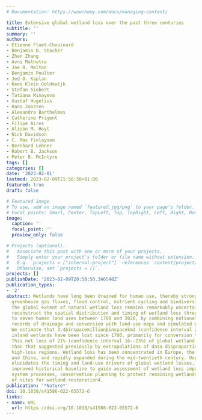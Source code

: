 ```yaml
---
# Documentation: https://wowchemy.com/docs/managing-content/

title: Extensive global wetland loss over the past three centuries
subtitle: ''
summary: ''
authors:
- Etienne Fluet-Chouinard
- Benjamin D. Stocker
- Zhen Zhang
- Avni Malhotra
- Joe R. Melton
- Benjamin Poulter
- Jed O. Kaplan
- Kees Klein Goldewijk
- Stefan Siebert
- Tatiana Minayeva
- Gustaf Hugelius
- Hans Joosten
- Alexandra Barthelmes
- Catherine Prigent
- Filipe Aires
- Alison M. Hoyt
- Nick Davidson
- C. Max Finlayson
- Bernhard Lehner
- Robert B. Jackson
- Peter B. McIntyre
tags: []
categories: []
date: '2023-02-01'
lastmod: 2023-02-09T21:58:50+01:00
featured: true
draft: false

# Featured image
# To use, add an image named `featured.jpg/png` to your page's folder.
# Focal points: Smart, Center, TopLeft, Top, TopRight, Left, Right, BottomLeft, Bottom, BottomRight.
image:
  caption: ''
  focal_point: ''
  preview_only: false

# Projects (optional).
#   Associate this post with one or more of your projects.
#   Simply enter your project's folder or file name without extension.
#   E.g. `projects = ["internal-project"]` references `content/project/deep-learning/index.md`.
#   Otherwise, set `projects = []`.
projects: []
publishDate: '2023-02-09T20:58:50.346548Z'
publication_types:
- '2'
abstract: Wetlands have long been drained for human use, thereby strongly affecting
  greenhouse gas fluxes, flood control, nutrient cycling and biodiversity1,2. Nevertheless,
  the global extent of natural wetland loss remains remarkably uncertain3. Here, we
  reconstruct the spatial distribution and timing of wetland loss through conversion
  to seven human land uses between 1700 and 2020, by combining national and subnational
  records of drainage and conversion with land-use maps and simulated wetland extents.
  We estimate that 3.4þinspacemillionþinspacekm2 (confidence interval 2.9--3.8) of
  inland wetlands have been lost since 1700, primarily for conversion to croplands.
  This net loss of 21% (confidence interval 16--23%) of global wetland area is lower
  than that suggested previously by extrapolations of data disproportionately from
  high-loss regions. Wetland loss has been concentrated in Europe, the United States
  and China, and rapidly expanded during the mid-twentieth century. Our reconstruction
  elucidates the timing and land-use drivers of global wetland losses, providing an
  improved historical baseline to guide assessment of wetland loss impact on Earth
  system processes, conservation planning to protect remaining wetlands and prioritization
  of sites for wetland restoration4.
publication: '*Nature*'
doi: 10.1038/s41586-022-05572-6
links:
- name: URL
  url: https://doi.org/10.1038/s41586-022-05572-6
---
```

